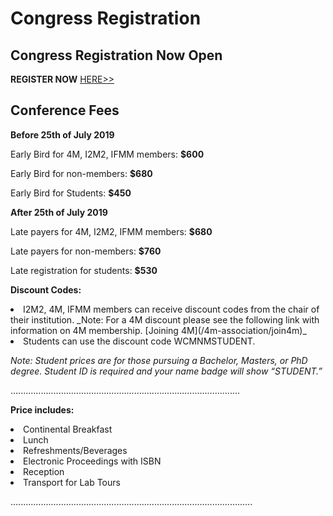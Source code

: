 # Congress Registration

## Congress Registration Now Open


**REGISTER NOW** [HERE>>](https://reporter.ncsu.edu/index.html)




## Conference Fees

**Before 25th of July 2019**


Early Bird for 4M, I2M2, IFMM members: **$600**

Early Bird for non-members: **$680**

Early Bird for Students: **$450**

**After 25th of July 2019**

Late payers for 4M, I2M2, IFMM members: **$680**

Late payers for non-members: **$760**

Late registration for students: **$530**

**Discount Codes:**

<li> I2M2, 4M, IFMM members can receive discount codes from the chair of their institution.
_Note: For a 4M discount please see the following link with information on 4M membership. [Joining 4M](/4m-association/join4m)_

<li> Students can use the discount code WCMNMSTUDENT.

_Note: Student prices are for those pursuing a Bachelor, Masters, or PhD degree. Student ID is required and your name badge will show “STUDENT.”_


...........................................................................................


**Price includes:**

<li> Continental Breakfast

<li> Lunch

<li> Refreshments/Beverages

<li> Electronic Proceedings with ISBN

<li> Reception

<li> Transport for Lab Tours






................................................................................................
